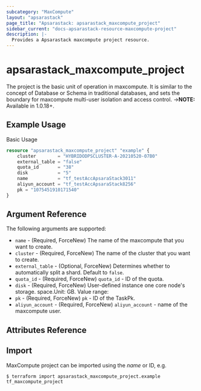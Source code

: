 ```yaml
---
subcategory: "MaxCompute"
layout: "apsarastack"
page_title: "Apsarastack: apsarastack_maxcompute_project"
sidebar_current: "docs-apsarastack-resource-maxcompute-project"
description: |-
  Provides a Apsarastack maxcompute project resource.
---
```


# apsarastack\_maxcompute\_project

The project is the basic unit of operation in maxcompute. It is similar to the concept of Database or Schema in traditional databases, and sets the boundary for maxcompute multi-user isolation and access control.
->**NOTE:** Available in 1.0.18+.

## Example Usage

Basic Usage

```terraform
resource "apsarastack_maxcompute_project" "example" {
    cluster        = "HYBRIDODPSCLUSTER-A-20210520-07B0"
	external_table = "false"
	quota_id       = "38"
	disk           = "5"
	name           = "tf_testAccApsaraStack3011"
	aliyun_account = "tf_testAccApsaraStack8256"
    pk = "1075451910171540"
}
```
## Argument Reference

The following arguments are supported:
* `name` - (Required, ForceNew) The name of the maxcompute that you want to create.
* `cluster` - (Required, ForceNew) The name of the cluster that you want to create.
* `external_table` - (Optional, ForceNew) Determines whether to automatically split a shard. Default to `false`. 
* `quota_id` - (Required, ForceNew)  `quota_id` - ID of the quota.
* `disk` - (Required, ForceNew)  User-defined instance one core node's storage. space.Unit: GB. Value range:
* `pk` - (Required, ForceNew)  `pk` - ID of the TaskPk.
* `aliyun_account` - (Required, ForceNew)  `aliyun_account` - name of the maxcompute user.
## Attributes Reference



## Import

MaxCompute project can be imported using the *name* or ID, e.g.

```
$ terraform import apsarastack_maxcompute_project.example tf_maxcompute_project
```
